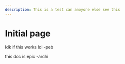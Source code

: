```yaml
---
description: This is a test can anoyone else see this
---
```


# Initial page

Idk if this works lol -peb

this doc is epic -archi

